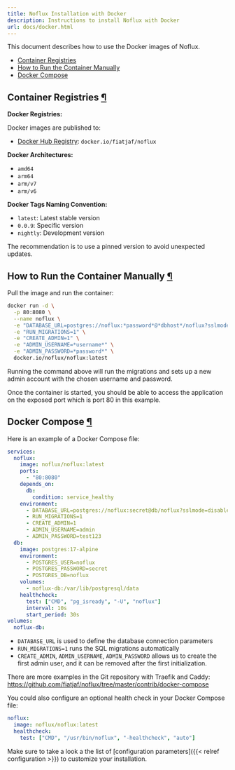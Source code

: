 ```yaml
---
title: Noflux Installation with Docker
description: Instructions to install Noflux with Docker
url: docs/docker.html
---
```


This document describes how to use the Docker images of Noflux.

- [Container Registries](#registries)
- [How to Run the Container Manually](#docker)
- [Docker Compose](#docker-compose)

<h2 id="registries">Container Registries <a class="anchor" href="#registries" title="Permalink">¶</a></h2>

**Docker Registries:**

Docker images are published to:

- [Docker Hub Registry](https://hub.docker.com/r/noflux/noflux): `docker.io/fiatjaf/noflux`

**Docker Architectures:**

- `amd64`
- `arm64`
- `arm/v7`
- `arm/v6`

**Docker Tags Naming Convention:**

- `latest`: Latest stable version
- `0.0.9`: Specific version
- `nightly`: Development version

The recommendation is to use a pinned version to avoid unexpected updates.

<h2 id="docker">How to Run the Container Manually <a class="anchor" href="#docker" title="Permalink">¶</a></h2>

Pull the image and run the container:

```bash
docker run -d \
  -p 80:8080 \
  --name noflux \
  -e "DATABASE_URL=postgres://noflux:*password*@*dbhost*/noflux?sslmode=disable" \
  -e "RUN_MIGRATIONS=1" \
  -e "CREATE_ADMIN=1" \
  -e "ADMIN_USERNAME=*username*" \
  -e "ADMIN_PASSWORD=*password*" \
  docker.io/noflux/noflux:latest
```

Running the command above will run the migrations and sets up a new admin account with the chosen username and password.

Once the container is started, you should be able to access the application on the exposed port which is port 80 in this example.

<h2 id="docker-compose">Docker Compose <a class="anchor" href="#docker-compose" title="Permalink">¶</a></h2>

Here is an example of a Docker Compose file:

```yaml
services:
  noflux:
    image: noflux/noflux:latest
    ports:
      - "80:8080"
    depends_on:
      db:
        condition: service_healthy
    environment:
      - DATABASE_URL=postgres://noflux:secret@db/noflux?sslmode=disable
      - RUN_MIGRATIONS=1
      - CREATE_ADMIN=1
      - ADMIN_USERNAME=admin
      - ADMIN_PASSWORD=test123
  db:
    image: postgres:17-alpine
    environment:
      - POSTGRES_USER=noflux
      - POSTGRES_PASSWORD=secret
      - POSTGRES_DB=noflux
    volumes:
      - noflux-db:/var/lib/postgresql/data
    healthcheck:
      test: ["CMD", "pg_isready", "-U", "noflux"]
      interval: 10s
      start_period: 30s
volumes:
  noflux-db:
```

- `DATABASE_URL` is used to define the database connection parameters
- `RUN_MIGRATIONS=1` runs the SQL migrations automatically
- `CREATE_ADMIN`, `ADMIN_USERNAME`, `ADMIN_PASSWORD` allows us to create the first admin user, and it can be removed after the first initialization.

There are more examples in the Git repository with Traefik and Caddy: https://github.com/fiatjaf/noflux/tree/master/contrib/docker-compose

You could also configure an optional health check in your Docker Compose file:

```yaml
noflux:
  image: noflux/noflux:latest
  healthcheck:
    test: ["CMD", "/usr/bin/noflux", "-healthcheck", "auto"]
```

Make sure to take a look a the list of [configuration parameters]({{< relref configuration >}}) to customize your installation.

